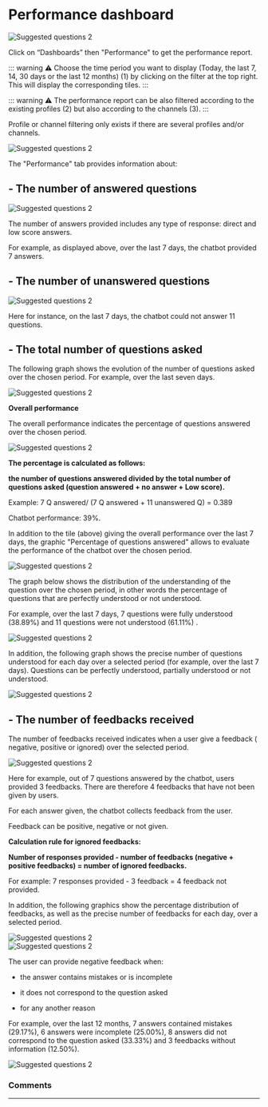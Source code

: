 # Performance dashboard

<div class="image_center">
  <img :src="$withBase('/assets/img/virtual-agent-studio/dashboards/performance1.png')" alt="Suggested questions 2">
</div>

Click on “Dashboards” then "Performance" to get the performance report.

::: warning ⚠️
Choose the time period you want to display (Today, the last 7, 14, 30 days or
the last 12 months) (1) by clicking on the filter at the top right. This will
display the corresponding tiles.
:::

::: warning ⚠️
The performance report can be also filtered according to the existing profiles
(2) but also according to the channels (3).
:::

Profile or channel filtering only exists if there are several profiles and/or
channels.

<div class="image_center">
  <img :src="$withBase('/assets/img/virtual-agent-studio/dashboards/performance2.png')" alt="Suggested questions 2">
</div>




The "Performance" tab provides information about:

## - The number of answered questions

<div class="image_center">
  <img :src="$withBase('/assets/img/virtual-agent-studio/dashboards/performance3.png')" alt="Suggested questions 2">
</div>



The number of answers provided includes any type of response: direct and low
score answers.

For example, as displayed above, over the last 7 days, the chatbot provided 7
answers.

## - The number of unanswered questions

<div class="image_center">
  <img :src="$withBase('/assets/img/virtual-agent-studio/dashboards/performance4.png')" alt="Suggested questions 2">
</div>



Here for instance, on the last 7 days, the chatbot could not answer 11
questions.

## - The total number of questions asked

The following graph shows the evolution of the number of questions asked over
the chosen period. For example, over the last seven days.

<div class="image_center">
  <img :src="$withBase('/assets/img/virtual-agent-studio/dashboards/performance5.png')" alt="Suggested questions 2">
</div>



**Overall performance**

The overall performance indicates the percentage of questions answered over the
chosen period.

<div class="image_center">
  <img :src="$withBase('/assets/img/virtual-agent-studio/dashboards/performance6.png')" alt="Suggested questions 2">
</div>



**The percentage is calculated as follows:**

**the number of questions answered divided by the total number of questions asked (question answered + no answer + Low score).**

Example: 7 Q answered/ (7 Q answered + 11 unanswered Q) = 0.389

Chatbot performance: 39%.

In addition to the tile (above) giving the overall performance over the last 7
days, the graphic "Percentage of questions answered" allows to evaluate the
performance of the chatbot over the chosen period.

<div class="image_center">
  <img :src="$withBase('/assets/img/virtual-agent-studio/dashboards/performance7.png')" alt="Suggested questions 2">
</div>



The graph below shows the distribution of the understanding of the question over
the chosen period, in other words the percentage of questions that are perfectly
understood or not understood.

For example, over the last 7 days, 7 questions were fully understood (38.89%)
and 11 questions were not understood (61.11%) .

<div class="image_center">
  <img :src="$withBase('/assets/img/virtual-agent-studio/dashboards/performance8.png')" alt="Suggested questions 2">
</div>



In addition, the following graph shows the precise number of questions
understood for each day over a selected period (for example, over the last 7
days). Questions can be perfectly understood, partially understood or not
understood.

<div class="image_center">
  <img :src="$withBase('/assets/img/virtual-agent-studio/dashboards/performance9.png')" alt="Suggested questions 2">
</div>



## - The number of feedbacks received

The number of feedbacks received indicates when a user give a feedback (
negative, positive or ignored) over the selected period.

<div class="image_center">
  <img :src="$withBase('/assets/img/virtual-agent-studio/dashboards/performance10.png')" alt="Suggested questions 2">
</div>



Here for example, out of 7 questions answered by the chatbot, users provided 3
feedbacks. There are therefore 4 feedbacks that have not been given by users.

For each answer given, the chatbot collects feedback from the user.

Feedback can be positive, negative or not given.

**Calculation rule for ignored feedbacks:**

**Number of responses provided - number of feedbacks (negative + positive
feedbacks) = number of ignored feedbacks.**

For example: 7 responses provided - 3 feedback = 4 feedback not provided.

In addition, the following graphics show the percentage distribution of
feedbacks, as well as the precise number of feedbacks for each day, over a
selected period.

<div class="image_center">
  <img :src="$withBase('/assets/img/virtual-agent-studio/dashboards/performance11.png')" alt="Suggested questions 2">
</div>


<div class="image_center">
  <img :src="$withBase('/assets/img/virtual-agent-studio/dashboards/performance12.png')" alt="Suggested questions 2">
</div>



The user can provide negative feedback when:

-   the answer contains mistakes or is incomplete

-   it does not correspond to the question asked

-   for any another reason

For example, over the last 12 months, 7 answers contained mistakes (29.17%), 6
answers were incomplete (25.00%), 8 answers did not correspond to the question
asked (33.33%) and 3 feedbacks without information (12.50%).

<div class="image_center">
  <img :src="$withBase('/assets/img/virtual-agent-studio/dashboards/performance13.png')" alt="Suggested questions 2">
</div>



### Comments
---

<Comments />
